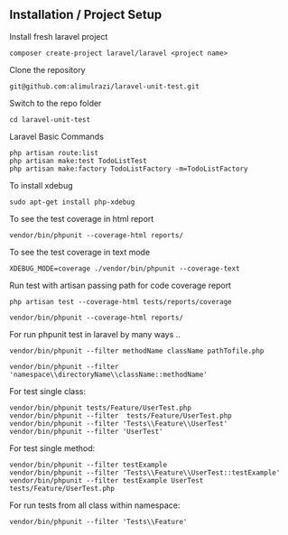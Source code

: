 
## Installation / Project Setup

Install fresh laravel project 

    composer create-project laravel/laravel <project name>

Clone the repository

    git@github.com:alimulrazi/laravel-unit-test.git

Switch to the repo folder

    cd laravel-unit-test

Laravel Basic Commands

    php artisan route:list
    php artisan make:test TodoListTest
    php artisan make:factory TodoListFactory -m=TodoListFactory

To install xdebug

    sudo apt-get install php-xdebug

To see the test coverage in html report   

    vendor/bin/phpunit --coverage-html reports/

To see the test coverage in text mode

    XDEBUG_MODE=coverage ./vendor/bin/phpunit --coverage-text 

Run test with artisan passing path for code coverage report

    php artisan test --coverage-html tests/reports/coverage

    vendor/bin/phpunit --coverage-html reports/

For run phpunit test in laravel by many ways ..

    vendor/bin/phpunit --filter methodName className pathTofile.php

    vendor/bin/phpunit --filter 'namespace\\directoryName\\className::methodName'

For test single class:

    vendor/bin/phpunit tests/Feature/UserTest.php
    vendor/bin/phpunit --filter  tests/Feature/UserTest.php
    vendor/bin/phpunit --filter 'Tests\\Feature\\UserTest'
    vendor/bin/phpunit --filter 'UserTest' 

For test single method:

    vendor/bin/phpunit --filter testExample 
    vendor/bin/phpunit --filter 'Tests\\Feature\\UserTest::testExample'
    vendor/bin/phpunit --filter testExample UserTest tests/Feature/UserTest.php

For run tests from all class within namespace:

    vendor/bin/phpunit --filter 'Tests\\Feature'
